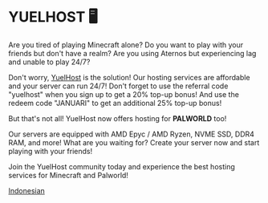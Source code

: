 # YUELHOST 🖥️

Are you tired of playing Minecraft alone? Do you want to play with your friends but don't have a realm? Are you using Aternos but experiencing lag and unable to play 24/7?

Don't worry, [YuelHost](https://yuelhost.com/invite/FireRashkar) is the solution! Our hosting services are affordable and your server can run 24/7! Don't forget to use the referral code "yuelhost" when you sign up to get a 20% top-up bonus! And use the redeem code "JANUARI" to get an additional 25% top-up bonus!

But that's not all! YuelHost now offers hosting for **PALWORLD** too!

Our servers are equipped with AMD Epyc / AMD Ryzen, NVME SSD, DDR4 RAM, and more! What are you waiting for? Create your server now and start playing with your friends!

Join the YuelHost community today and experience the best hosting services for Minecraft and Palworld!

[Indonesian](https://github.com/Catalyst-Serendipity/.github/blob/main/profile/partners/YH-ENG.md)

